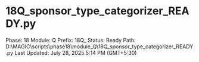 # 18Q_sponsor_type_categorizer_READY.py

Phase: 18
Module: Q
Prefix: 18Q_
Status: Ready
Path: D:\MAGIC\scripts\phase18\module_Q\18Q_sponsor_type_categorizer_READY.py
Last Updated: July 28, 2025 5:14 PM (GMT+5:30)